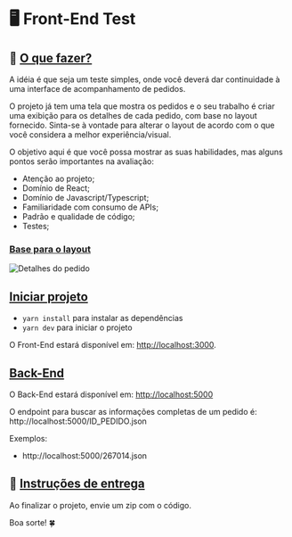# 🖥 Front-End Test

## 📝 <u>O que fazer?</u>

A idéia é que seja um teste simples, onde você deverá dar continuidade à uma interface de acompanhamento de pedidos.

O projeto já tem uma tela que mostra os pedidos e o seu trabalho é criar uma exibição para os detalhes de cada pedido, com base no layout fornecido. Sinta-se à vontade para alterar o layout de acordo com o que você considera a melhor experiência/visual.

O objetivo aqui é que você possa mostrar as suas habilidades, mas alguns pontos serão importantes na avaliação:

- Atenção ao projeto;
- Domínio de React;
- Domínio de Javascript/Typescript;
- Familiaridade com consumo de APIs;
- Padrão e qualidade de código;
- Testes;

### <u>Base para o layout</u>

![Detalhes do pedido](images/detalhes-do-pedido.png?raw=true "Detalhes do pedido")

## <u>Iniciar projeto</u>

- `yarn install` para instalar as dependências
- `yarn dev` para iniciar o projeto

O Front-End estará disponível em: [http://localhost:3000](http://localhost:3000).

## <u>Back-End</u>

O Back-End estará disponível em: [http://localhost:5000](http://localhost:5000)

O endpoint para buscar as informações completas de um pedido é: http://localhost:5000/ID_PEDIDO.json

Exemplos:

- http://localhost:5000/267014.json

## 🏁 <u>Instruções de entrega</u>

Ao finalizar o projeto, envie um zip com o código.

Boa sorte! 🍀
